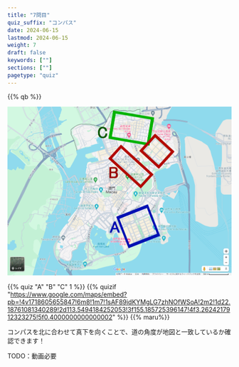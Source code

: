 ```yaml
---
title: "7問目"
quiz_suffix: "コンパス"
date: 2024-06-15
lastmod: 2024-06-15
weight: 7
draft: false
keywords: [""]
sections: [""]
pagetype: "quiz"
---
```


{{% qb %}}

<div class="googlemap-if no-margin">
<img src="map.jpg" width="600px">
</div>


{{% quiz "A" "B" "C" 1 %}}
{{% quizif "https://www.google.com/maps/embed?pb=!4v1718605655847!6m8!1m7!1sAF89idKYMgLG7zhNOfWSoA!2m2!1d22.18761081340289!2d113.5494184252053!3f155.185725396147!4f3.2624217912323275!5f0.4000000000000002" %}}
{{% maru%}}

<div class="googlemap-if ansarea transparent-area">
コンパスを北に合わせて真下を向くことで、道の角度が地図と一致しているか確認できます！

TODO：動画必要
</div>
